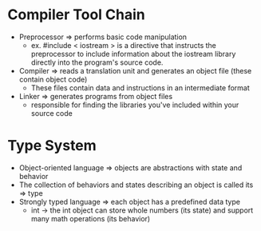 # Compiler Tool Chain

- Preprocessor => performs basic code manipulation
  - ex. #include < iostream > is a directive that instructs the preprocessor to include information about the iostream library directly into the program's source code.
- Compiler => reads a translation unit and generates an object file (these contain object code)
  - These files contain data and instructions in an intermediate format
- Linker => generates programs from object files
  - responsible for finding the libraries you've included within your source code

# Type System

- Object-oriented language => objects are abstractions with state and behavior
- The collection of behaviors and states describing an object is called its => type
- Strongly typed language => each object has a predefined data type
  - int -> the int object can store whole numbers (its state) and support many math operations (its behavior)
